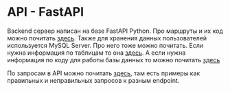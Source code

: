 # API - FastAPI

Backend сервер написан на базе FastAPI Python.
Про маршруты и их код можно почитать [здесь](/docs/API/Маршруты).
Также для хранения данных пользователей используется MySQL Server. Про него тоже можно почитать.
Если нужна информация по таблицам то она [здесь]().
А если нужна информация по коду для работы базы данных то можно почитать [здесь]()

По запросам в API можно почитать [здесь](), там есть примеры как правильных и неправильных запросов к разным endpoint.